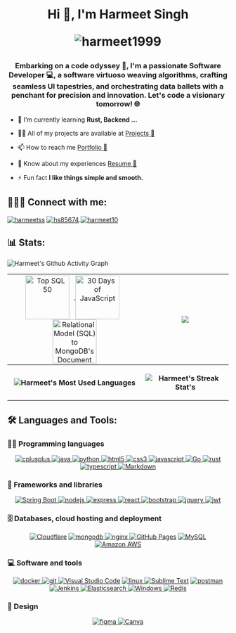<h1 align="center">
  Hi 👋, I'm Harmeet Singh
  <p align = "center">
    <img align="center" src="https://readme-typing-svg.herokuapp.com/?center=True&lines=Software+Developer;API+Developer;Web+Developer" alt="harmeet1999"/>
  </p>
</h1>
<h3 align="center">Embarking on a code odyssey 🚀, I'm a passionate Software Developer 💻, a software virtuoso weaving algorithms, crafting seamless UI tapestries, and orchestrating data ballets with a penchant for precision and innovation. Let's code a visionary tomorrow! 🌐</h3>

- 🌱 I’m currently learning **Rust, Backend ...**

- 👨‍💻 All of my projects are available at [Projects 🔗](https://harmeet-steel.vercel.app/project)

- 📫 How to reach me [Portfolio 🔗](https://harmeet-steel.vercel.app/)

- 📄 Know about my experiences [Resume 🔗](https://harmeet-steel.vercel.app/resume)

- ⚡ Fun fact **I like things simple and smooth.**

## 🙋‍♂️🌐 Connect with me:

<p align="left">
  <a href="https://www.linkedin.com/in/harmeetss/" target="_blank"><img align="center" src="https://img.shields.io/badge/linkedin-%230077B5.svg?style=for-the-badge&logo=linkedin&logoColor=white" alt="harmeetss"/></a>
<a href="https://www.hackerrank.com/hs85674" target="_blank">
    <img align="center" src="https://img.shields.io/badge/HackerRank-gray?style=for-the-badge&logo=hackerrank&logoColor=2EC866" alt="hs85674"/>
</a>
  <a href="https://www.leetcode.com/harmeet10" target="_blank"><img align="center" src="https://img.shields.io/badge/LeetCode-000000?style=for-the-badge&logo=LeetCode&logoColor=#d16c06" alt="harmeet10"/></a>

</p>

## 📊 Stats:
<table>
  <tr align="center">
    <td>
  <a href="https://leetcode.com/harmeet10/" target="_blank">
    <img align="center" src="https://assets.leetcode.com/static_assets/others/Top_SQL_50.gif" alt="Top SQL 50" height="100" width="100" style="vertical-align: middle; margin-right: 10px;" />
  </a>
  <a href="https://leetcode.com/harmeet10/" target="_blank">
    <img align="center" src="https://assets.leetcode.com/static_assets/others/JS30_GIF.gif" alt="30 Days of JavaScript" height="100" width="100" style="vertical-align: middle; margin-right: 10px;" />
  </a>
  <a href="https://www.credly.com/badges/35c4dce3-f62e-4306-be85-9e34f7cb3b9b/public_url" target="_blank">
    <img align="center" src="https://images.credly.com/size/220x220/images/234edfc5-0177-46e7-a61a-071f060af2f6/blob" 
         alt="Relational Model (SQL) to MongoDB's Document Model" 
         height="100" width="100" style="vertical-align: middle;" />
  </a>
    </td>
    <td>
      <a href="https://leetcode.com/harmeet10/" target="_blank"><img  align=top flex-grow=1 src="https://leetcard.jacoblin.cool/harmeet10?theme=dark&font=Nunito&ext=contest" /></a> 
    </td>
  </tr>
  <tr>
    <p><img align="center" src="https://github-readme-activity-graph.vercel.app/graph?username=harmeet1999&bg_color=020200&color=e41d44&line=e77724&point=5cadc0&area=true&hide_border=true" alt="Harmeet's Github Activity Graph"/></p>
  </tr>
  <tr>
    <th>
      <p><img align="center" src="https://github-readme-stats.vercel.app/api/top-langs/?username=harmeet1999&title_color=e41d44&bg_color=020200&text_color=e77724&hide_border=true&include_all_commits=true&count_private=true&layout=donut" alt="Harmeet's Most Used Languages"/></p>
    </th>
    <th>
<!--       <p><img align="center" src="https://denvercoder1-github-readme-stats.vercel.app/api?username=harmeet1999&show_icons=true&count_private=true&theme=radical&hide_border=true&bg_color=171515&title_color=F85D7F&icon_color=AAFF00&text_color=FFAC1C" alt="Harmeet's Github Stats" /></p> -->
      <p><img align="center" src="https://github-readme-streak-stats-alpha-seven.vercel.app/?user=harmeet1999&theme=neon-dark&hide_border=true" alt="Harmeet's Streak Stat's"/></p>
    </th>
  </tr>
</table>

## 🛠️ Languages and Tools:

### 👨‍💻 Programming languages

<p align="center">
  <a href="https://www.w3schools.com/cpp/" target="_blank" rel="noreferrer"> <img src="https://img.shields.io/badge/c++-%2300599C.svg?style=for-the-badge&logo=c%2B%2B&logoColor=white" alt="cplusplus"/> </a> 
  <a href="https://www.java.com" target="_blank" rel="noreferrer"> <img src="https://img.shields.io/badge/java-%23ED8B00.svg?style=for-the-badge&logo=openjdk&logoColor=white" alt="java"/> </a> 
  <a href="https://www.python.org" target="_blank" rel="noreferrer"> <img src="https://img.shields.io/badge/python-3670A0?style=for-the-badge&logo=python&logoColor=ffdd54" alt="python"/> </a> 
  <a href="https://www.w3.org/html/" target="_blank" rel="noreferrer"> <img src="https://img.shields.io/badge/html5-%23E34F26.svg?style=for-the-badge&logo=html5&logoColor=white" alt="html5"/> </a> 
  <a href="https://www.w3schools.com/css/" target="_blank" rel="noreferrer"> <img src="https://img.shields.io/badge/css3-%231572B6.svg?style=for-the-badge&logo=css3&logoColor=white" alt="css3"/> </a> 
  <a href="https://developer.mozilla.org/en-US/docs/Web/JavaScript" target="_blank" rel="noreferrer"> <img src="https://img.shields.io/badge/javascript-%23323330.svg?style=for-the-badge&logo=javascript&logoColor=%23F7DF1E" alt="javascript"/> </a> 
  <a href="https://go.dev/" target="_blank" rel="noreferrer"> 
    <img src="https://img.shields.io/badge/Go-%2300ADD8.svg?style=for-the-badge&logo=go&logoColor=white" alt="Go"/> 
  </a>
  <a href="https://www.rust-lang.org" target="_blank" rel="noreferrer"> <img src="https://img.shields.io/badge/rust-%23000000.svg?style=for-the-badge&logo=rust&logoColor=white" alt="rust"/> </a> 
  <a href="https://www.typescriptlang.org/" target="_blank" rel="noreferrer"> <img src="https://img.shields.io/badge/typescript-%23007ACC.svg?style=for-the-badge&logo=typescript&logoColor=white" alt="typescript"/> </a> 
  <a href="#"><img alt="Markdown" src="https://img.shields.io/badge/markdown-%23000000.svg?style=for-the-badge&logo=markdown&logoColor=white"></a>  
</p>

### 🧰 Frameworks and libraries

<p align="center">
<a href="https://spring.io/projects/spring-boot" target="_blank" rel="noreferrer"> 
    <img src="https://img.shields.io/badge/Spring Boot-%236DB33F.svg?style=for-the-badge&logo=springboot&logoColor=white" alt="Spring Boot"/> 
</a>
  <a href="https://nodejs.org" target="_blank" rel="noreferrer"> <img src="https://img.shields.io/badge/node.js-6DA55F?style=for-the-badge&logo=node.js&logoColor=white" alt="nodejs"/> </a> 
  <a href="https://expressjs.com" target="_blank" rel="noreferrer"> <img src="https://img.shields.io/badge/express.js-%23404d59.svg?style=for-the-badge&logo=express&logoColor=%2361DAFB" alt="express"/> </a> 
  <a href="https://reactjs.org/" target="_blank" rel="noreferrer"> <img src="https://img.shields.io/badge/react-%2320232a.svg?style=for-the-badge&logo=react&logoColor=%2361DAFB" alt="react"/> </a> 
  <a href="https://getbootstrap.com" target="_blank" rel="noreferrer"> <img src="https://img.shields.io/badge/bootstrap-%238511FA.svg?style=for-the-badge&logo=bootstrap&logoColor=white" alt="bootstrap"/> </a> 
  <a href="https://jquery.com/" target="_blank" rel="noreferrer"> <img src="https://img.shields.io/badge/jquery-%230769AD.svg?style=for-the-badge&logo=jquery&logoColor=white" alt="jquery"/> </a> 
  <a href="https://jwt.io/" target="_blank" rel="noreferrer"> <img src="https://img.shields.io/badge/JWT-black?style=for-the-badge&logo=JSON%20web%20tokens" alt="jwt"/> </a> 
</p>

### 🗄️ Databases, cloud hosting and deployment

<p align="center">
  <a href="https://www.cloudflare.com/"><img alt="Cloudflare" src="https://img.shields.io/badge/Cloudflare-F38020?style=for-the-badge&logo=Cloudflare&logoColor=white"></a> 
  <a href="https://www.mongodb.com/" target="_blank" rel="noreferrer"> <img src="https://img.shields.io/badge/MongoDB-%234ea94b.svg?style=for-the-badge&logo=mongodb&logoColor=white" alt="mongodb"/> </a> 
  <a href="https://www.nginx.com" target="_blank" rel="noreferrer"> <img src="https://img.shields.io/badge/nginx-%23009639.svg?style=for-the-badge&logo=nginx&logoColor=white" alt="nginx"/> </a> 
  <a href="#"><img alt="GitHub Pages" src="https://img.shields.io/badge/github%20pages-121013?style=for-the-badge&logo=github&logoColor=white"></a>
  <a href="https://www.mysql.com/"><img alt="MySQL" src="https://img.shields.io/badge/mysql-4479A1.svg?style=for-the-badge&logo=mysql&logoColor=white"></a>  
  <a href="https://aws.amazon.com/"><img alt="Amazon AWS" src="https://img.shields.io/badge/AWS-%23FF9900.svg?style=for-the-badge&logo=amazon-aws&logoColor=white"></a> 
</p>

### 💻 Software and tools

<p align="center">
  <a href="https://www.docker.com/" target="_blank" rel="noreferrer"> <img src="https://img.shields.io/badge/docker-%230db7ed.svg?style=for-the-badge&logo=docker&logoColor=white" alt="docker"/> </a> 
  <a href="https://git-scm.com/" target="_blank" rel="noreferrer"> <img src="https://img.shields.io/badge/git-%23F05033.svg?style=for-the-badge&logo=git&logoColor=white" alt="git"/> </a> 
  <a href="https://code.visualstudio.com/"><img alt="Visual Studio Code" src="https://img.shields.io/badge/Visual%20Studio%20Code-0078d7.svg?style=for-the-badge&logo=visual-studio-code&logoColor=white"></a>
  <a href="https://www.linux.org/" target="_blank" rel="noreferrer"> <img src="https://img.shields.io/badge/Linux-FCC624?style=for-the-badge&logo=linux&logoColor=black" alt="linux"/> </a> 
  <a href="https://sublimetext.com/"><img alt="Sublime Text" src="https://img.shields.io/badge/sublime_text-%23575757.svg?style=for-the-badge&logo=sublime-text&logoColor=important"></a>
  <a href="https://postman.com" target="_blank" rel="noreferrer"> <img src="https://img.shields.io/badge/Postman-FF6C37?style=for-the-badge&logo=postman&logoColor=white" alt="postman"/> </a> 
<a href="https://www.jenkins.io/" target="_blank" rel="noreferrer"> 
    <img src="https://img.shields.io/badge/Jenkins-%23D24939.svg?style=for-the-badge&logo=jenkins&logoColor=white" alt="Jenkins"/> 
</a>
<a href="https://www.elastic.co/elasticsearch/" target="_blank" rel="noreferrer"> 
    <img src="https://img.shields.io/badge/Elasticsearch-%23005571.svg?style=for-the-badge&logo=elasticsearch&logoColor=white" alt="Elasticsearch"/> 
</a>
<a href="https://www.microsoft.com/en-us/windows" target="_blank" rel="noreferrer"> 
    <img src="https://img.shields.io/badge/Windows-%230078D6.svg?style=for-the-badge&logo=windows&logoColor=white" alt="Windows"/> 
</a>
<a href="https://redis.io/" target="_blank" rel="noreferrer"> 
    <img src="https://img.shields.io/badge/Redis-%23DC382D.svg?style=for-the-badge&logo=redis&logoColor=white" alt="Redis"/> 
</a>
</p>

### 📐 Design
<p align="center">
  <a href="https://www.figma.com/" target="_blank" rel="noreferrer"> <img src="https://img.shields.io/badge/figma-%23F24E1E.svg?style=for-the-badge&logo=figma&logoColor=white" alt="figma"/> </a>
  <a href="https://www.canva.com/"><img alt="Canva" src="https://img.shields.io/badge/Canva-%2300C4CC.svg?style=for-the-badge&logo=Canva&logoColor=white"></a>
</p>
